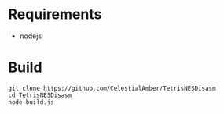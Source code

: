 # Requirements

- nodejs


# Build

	git clone https://github.com/CelestialAmber/TetrisNESDisasm
	cd TetrisNESDisasm
    node build.js
